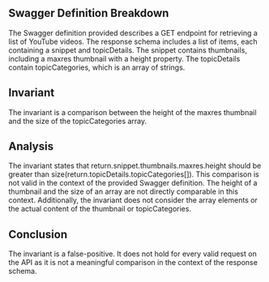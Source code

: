 ## Swagger Definition Breakdown
The Swagger definition provided describes a GET endpoint for retrieving a list of YouTube videos. The response schema includes a list of items, each containing a snippet and topicDetails. The snippet contains thumbnails, including a maxres thumbnail with a height property. The topicDetails contain topicCategories, which is an array of strings.

## Invariant
The invariant is a comparison between the height of the maxres thumbnail and the size of the topicCategories array.

## Analysis
The invariant states that return.snippet.thumbnails.maxres.height should be greater than size(return.topicDetails.topicCategories[]). This comparison is not valid in the context of the provided Swagger definition. The height of a thumbnail and the size of an array are not directly comparable in this context. Additionally, the invariant does not consider the array elements or the actual content of the thumbnail or topicCategories.

## Conclusion
The invariant is a false-positive. It does not hold for every valid request on the API as it is not a meaningful comparison in the context of the response schema.
